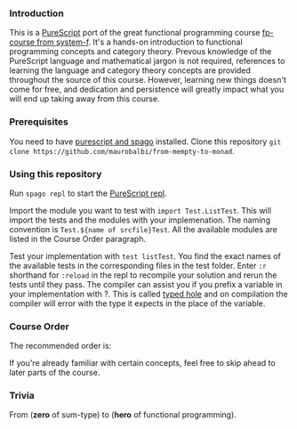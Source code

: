 ### Introduction

This is a [PureScript](https://www.purescript.org/) port of the great functional programming course [fp-course from system-f](https://github.com/system-f/fp-course). It's a hands-on introduction to functional programming concepts and category theory. 
Prevous knowledge of the PureScript language and mathematical jargon is not required, references to learning the language and category theory concepts are provided throughout the source of this course. However, learning new things doesn't come for free, and dedication and persistence will greatly impact what you will end up taking away from this course.

### Prerequisites

You need to have [purescript and spago](https://github.com/purescript/documentation/blob/master/guides/Getting-Started.md) installed.
Clone this repository 
```git clone https://github.com/maurobalbi/from-mempty-to-monad```.

### Using this repository
Run ```spago repl``` to start the [PureScript repl](https://github.com/purescript/documentation/blob/master/guides/PSCi.md).

Import the module you want to test with ```import Test.ListTest```. This will import the tests and the modules with your implemenation. The naming convention is `Test.${name of srcfile}Test`. All the available modules are listed in the Course Order paragraph. 

Test your implementation with ```test listTest```. You find the exact names of the available tests in the corresponding files in the test folder.
Enter ```:r``` shorthand for ```:reload``` in the repl to recompile your solution and rerun the tests until they pass.
The compiler can assist you if you prefix a variable in your implementation with ?. This is called [typed hole](https://github.com/JordanMartinez/purescript-jordans-reference/blob/0de8de5cfc0993fe56b00d617d9da80d474c282f/11-Syntax/01-Basic-Syntax/src/03-Special-Compiler-Features/01-Typed-Holes.purs) and on compilation the compiler will error with the type it expects in the place of the variable.


### Course Order
The recommended order is:


If you're already familiar with certain concepts, feel free to skip ahead to later parts of the course.

### Trivia
From (**zero** of sum-type) to (**hero** of functional programming).
